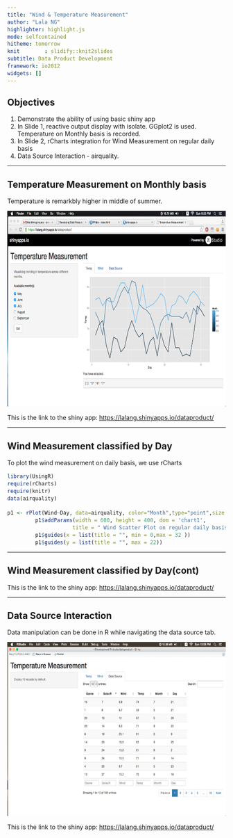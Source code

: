 ```yaml
---
title: "Wind & Temperature Measurement"
author: "Lala NG"
highlighter: highlight.js
mode: selfcontained
hitheme: tomorrow
knit        : slidify::knit2slides
subtitle: Data Product Development
framework: io2012
widgets: []
---
```


## Objectives

1. Demonstrate the ability of using basic shiny app
2. In Slide 1, reactive output display with isolate. GGplot2 is used. Temperature on Monthly basis is recorded.
3. In Slide 2, rCharts integration for Wind Measurement on regular daily basis
4. Data Source Interaction - airquality.

---

## Temperature Measurement on Monthly basis
Temperature is remarkbly higher in middle of summer.
<footer class = 'logo'>
  <img src = 'slide1.png' height="450px"></img>
</footer>


This is the link to the shiny app: https://lalang.shinyapps.io/dataproduct/

---
## Wind Measurement classified by Day
To plot the wind measurement on daily basis, we use rCharts

```r
library(UsingR)
require(rCharts)
require(knitr)
data(airquality)

p1 <- rPlot(Wind~Day, data=airquality, color="Month",type="point",size = list(const = 3))
         p1$addParams(width = 600, height = 400, dom = 'chart1',
                     title = " Wind Scatter Plot on regular daily basis")
         p1$guides(x = list(title = "", min = 0,max = 32 ))
         p1$guides(y = list(title = "", max = 22))
```

---

## Wind Measurement classified by Day(cont)

This is the link to the shiny app: https://lalang.shinyapps.io/dataproduct/

---

## Data Source Interaction 
Data manipulation can be done in R while navigating the data source tab.
<footer class = 'logo'>
  <img src = 'slide3.png' height="400px"></img>
</footer>

This is the link to the shiny app: https://lalang.shinyapps.io/dataproduct/
